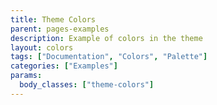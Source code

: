 ```yaml
---
title: Theme Colors
parent: pages-examples
description: Example of colors in the theme
layout: colors
tags: ["Documentation", "Colors", "Palette"]
categories: ["Examples"]
params:
  body_classes: ["theme-colors"]
---
```

